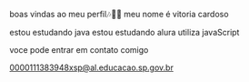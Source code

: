 boas vindas ao meu perfil🎶🐱‍👤
meu nome é vitoria cardoso

estou estudando java
estou estudando alura
utiliza javaScript

voce pode entrar em contato comigo

0000111383948xsp@al.educacao.sp.gov.br
